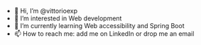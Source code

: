 - 👋 Hi, I’m @vittorioexp
- 👀 I’m interested in Web development
- 🌱 I’m currently learning Web accessibility and Spring Boot
- 📫 How to reach me: add me on LinkedIn or drop me an email

<!---
vittorioexp/vittorioexp is a ✨ special ✨ repository because its `README.md` (this file) appears on your GitHub profile.
You can click the Preview link to take a look at your changes.
--->
